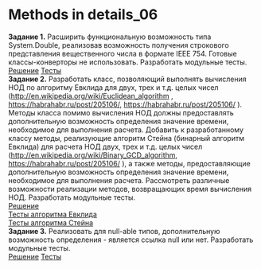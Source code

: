 # Methods in details_06
**Задание 1.**
Расширить функциональную возможность типа System.Double, реализовав возможность получения строкового представления вещественного числа в формате IEEE 754. Готовые классы-конверторы не использовать. Разработать модульные тесты. 
<br/>[Решение](https://github.com/KaBaN4iK357/epam_06_MethodsInDetails/blob/master/TasksLibrary/TasksLibrary/DoubleExtensions.cs)
[Тесты](https://github.com/KaBaN4iK357/epam_06_MethodsInDetails/blob/master/MethodsInDetailsTests/DoubleExtensionsTests.cs)
<br/>
**Задание 2.**
Разработать класс, позволяющий выполнять вычисления НОД по алгоритму Евклида для двух, трех и т.д. целых чисел (http://en.wikipedia.org/wiki/Euclidean_algorithm , https://habrahabr.ru/post/205106/, https://habrahabr.ru/post/205106/ ). Методы класса помимо вычисления НОД должны предоставлять дополнительную возможность определения значение времени, необходимое для выполнения расчета. Добавить к разработанному классу методы, реализующие алгоритм Стейна (бинарный алгоритм Евклида) для расчета НОД двух, трех и т.д. целых чисел (http://en.wikipedia.org/wiki/Binary_GCD_algorithm, https://habrahabr.ru/post/205106/ ), а также методы, предоставляющие дополнительную возможность определения значение времени, необходимое для выполнения расчета. Рассмотреть различные возможности реализации методов, возвращающих время вычисления НОД. Разработать модульные тесты.
<br/>[Решение](https://github.com/KaBaN4iK357/epam_06_MethodsInDetails/blob/master/TasksLibrary/TasksLibrary/GreatestCommonDivisor.cs)
<br/>[Тесты алгоритма Евклида](https://github.com/KaBaN4iK357/epam_06_MethodsInDetails/blob/ababe2b52fd6e4cdba398d5fb02e93a58e9063a9/MethodsInDetailsTests/GreatestCommonDivisorTests.cs#L11)
<br/>
[Тесты алгоритма Стейна](https://github.com/KaBaN4iK357/epam_06_MethodsInDetails/blob/ababe2b52fd6e4cdba398d5fb02e93a58e9063a9/MethodsInDetailsTests/GreatestCommonDivisorTests.cs#L25)
<br/>
**Задание 3.**
Реализовать для null-able типов, дополнительную возможность определения - является ссылка null или нет. Разработать модульные тесты.
<br/>[Решение](https://github.com/KaBaN4iK357/epam_06_MethodsInDetails/blob/master/TasksLibrary/TasksLibrary/NullableTypesExtensions.cs)
[Тесты](https://github.com/KaBaN4iK357/epam_06_MethodsInDetails/blob/master/MethodsInDetailsTests/NullableTypesExtensionsTests.cs)
